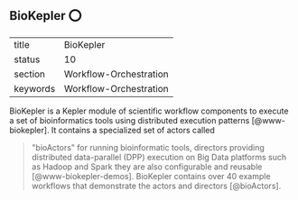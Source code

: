 ## BioKepler :o:


|          |                        |
| -------- | ---------------------- |
| title    | BioKepler              | 
| status   | 10                     |
| section  | Workflow-Orchestration |
| keywords | Workflow-Orchestration |


    
BioKepler is a Kepler module of scientific workflow components to
execute a set of bioinformatics tools using distributed execution
patterns [@www-biokepler]. It contains a specialized set of actors
called

> "bioActors" for running bioinformatic tools, directors providing
> distributed data-parallel (DPP) execution on Big Data platforms such
> as Hadoop and Spark they are also configurable and reusable
> [@www-biokepler-demos]. BioKepler contains over 40 example workflows
> that demonstrate the actors and directors [@bioActors].


    
